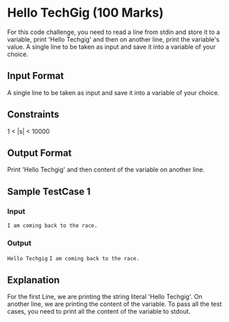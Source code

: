 # Hello TechGig (100 Marks)

For this code challenge, you need to read a line from stdin and store it to a variable, print 'Hello Techgig' and then on another line, print the variable's value.
A single line to be taken as input and save it into a variable of your choice.

## Input Format
A single line to be taken as input and save it into a variable of your choice. 

## Constraints
1 <  |s| < 10000

## Output Format
Print 'Hello Techgig' and then content of the variable on another line. 

## Sample TestCase 1

### Input
`I am coming back to the race.`

### Output
`Hello Techgig`
`I am coming back to the race.`

## Explanation
For the first Line, we are printing the string literal 'Hello Techgig'. On another line, we are printing the content of the variable. To pass all the test cases, you need to print all the content of the variable to stdout.
